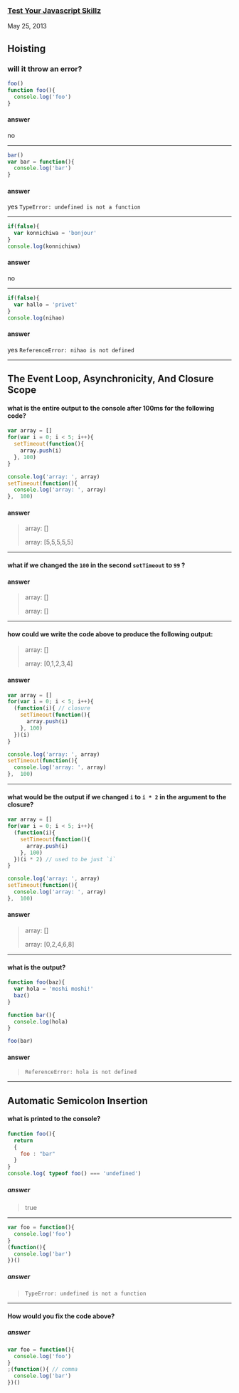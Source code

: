 ### [Test Your Javascript Skillz](/posts/test-your-javascript-skillz.html)
May 25, 2013


## Hoisting

### will it throw an error?

````js
foo()
function foo(){
  console.log('foo')
}
````

#### answer
no
________________________________________________________________________________

````js
bar()
var bar = function(){
  console.log('bar')
}
````

#### answer
yes `TypeError: undefined is not a function`
________________________________________________________________________________

````js
if(false){
  var konnichiwa = 'bonjour'
}
console.log(konnichiwa)
````

#### answer
no
________________________________________________________________________________

````js
if(false){
  var hallo = 'privet'
}
console.log(nihao)
````

#### answer
yes `ReferenceError: nihao is not defined`
________________________________________________________________________________

## The Event Loop, Asynchronicity, And Closure Scope

#### what is the entire output to the console after 100ms for the following code?

````js
var array = []
for(var i = 0; i < 5; i++){
  setTimeout(function(){
    array.push(i)
  }, 100)
}

console.log('array: ', array)
setTimeout(function(){
  console.log('array: ', array)
},  100)
````

#### answer
> array: []
>
> array: [5,5,5,5,5]

________________________________________________________________________________
#### what if we changed the `100` in the second `setTimeout` to `99` ?

#### answer

> array: []
> 
> array: []

________________________________________________________________________________
#### how could we write the code above to produce the following output:

> array: []
> 
> array: [0,1,2,3,4]

#### answer

````js
var array = []
for(var i = 0; i < 5; i++){
  (function(i){ // closure
    setTimeout(function(){
      array.push(i)
    }, 100)
  })(i)
}

console.log('array: ', array)
setTimeout(function(){
  console.log('array: ', array)
},  100)
````

________________________________________________________________________________
#### what would be the output if we changed `i` to `i * 2` in the argument to the closure?

````js
var array = []
for(var i = 0; i < 5; i++){
  (function(i){
    setTimeout(function(){
      array.push(i)
    }, 100)
  })(i * 2) // used to be just `i`
}

console.log('array: ', array)
setTimeout(function(){
  console.log('array: ', array)
},  100)
````

#### answer

> array: []
> 
> array: [0,2,4,6,8]

________________________________________________________________________________
#### what is the output?

````js
function foo(baz){
  var hola = 'moshi moshi!'
  baz()
}

function bar(){
  console.log(hola)
}

foo(bar)
````

#### answer

> `ReferenceError: hola is not defined`

________________________________________________________________________________
## Automatic Semicolon Insertion

#### what is printed to the console?

````js
function foo(){
  return 
  {
    foo : "bar"
  }
}
console.log( typeof foo() === 'undefined')
````

##### answer

> true

________________________________________________________________________________

````js
var foo = function(){
  console.log('foo')
}
(function(){
  console.log('bar')
})()
````

##### answer

> `TypeError: undefined is not a function`

________________________________________________________________________________

#### How would you fix the code above?

##### answer

````js
var foo = function(){
  console.log('foo')
}
;(function(){ // comma
  console.log('bar')
})()
````
